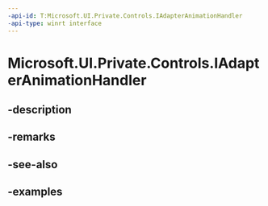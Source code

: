 ```yaml
---
-api-id: T:Microsoft.UI.Private.Controls.IAdapterAnimationHandler
-api-type: winrt interface
---
```


# Microsoft.UI.Private.Controls.IAdapterAnimationHandler

<!--
public interface IAdapterAnimationHandler
-->


## -description

## -remarks

## -see-also

## -examples


